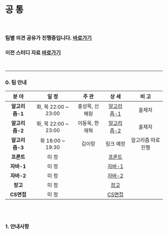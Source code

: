 # 공 통

<br>

### 팀별 의견 공유가 진행중입니다. [바로가기](https://github.com/windy825/Study_box/issues/1)

### 이전 스터디 자료 [바로가기](https://github.com/windy825/Python_study)

<br>

<hr>

### 0. 팀 안내

|     분 야      |        일 정         |     주 관      |                            상 세                             |    비 고     |
| :------------: | :------------------: | :------------: | :----------------------------------------------------------: | :----------: |
| **알고리즘-1** | 화, 목 22:00 ~ 23:00 | 홍성목, 신혜원 | [알고리즘-1](https://github.com/windy825/Study_box/tree/master/알고리즘-1) |    출제자    |
| **알고리즘-2** | 화, 목 22:00 ~ 23:00 | 이동욱, 한재혁 | [알고리즘-2](https://github.com/windy825/Study_box/tree/master/알고리즘-2) |    출제자    |
| **알고리즘-3** | 화    18:00 ~ 19:30  |     김이랑     |                          링크 예정                           | 알고리즘 따로 진행 |
|   **프론트**   |        미 정         |                | [프론트](https://github.com/windy825/Study_box/tree/master/프론트) |              |
|   **자바-1**   |        미 정         |                | [자바-1](https://github.com/windy825/Study_box/tree/master/자바-1) |              |
|   **자바-2**   |        미 정         |                | [자바-2](https://github.com/windy825/Study_box/tree/master/자바-2) |              |
|    **장고**    |        미 정         |                | [장고](https://github.com/windy825/Study_box/tree/master/장고) |              |
|   **CS면접**   |        미 정         |                | [CS면접](https://github.com/windy825/Study_box/tree/master/CS면접) |              |

<br>

<br>

### 1. 안내사항

```

```

